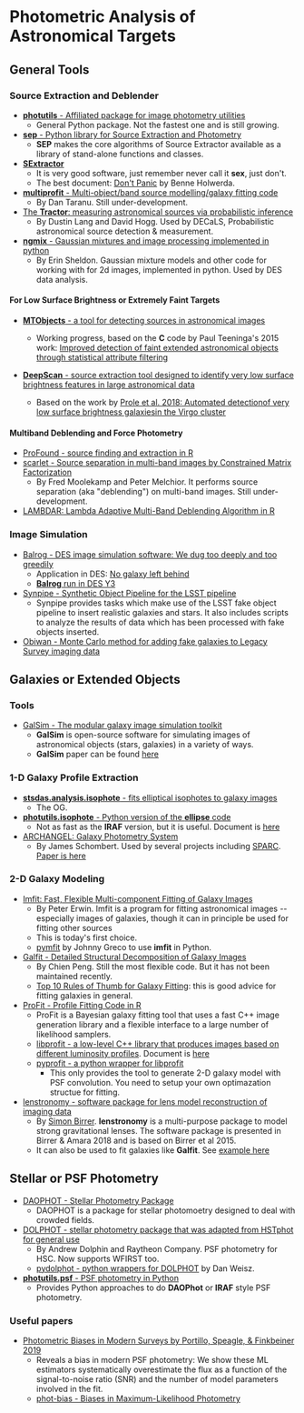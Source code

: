 # Photometric Analysis of Astronomical Targets

## General Tools

### Source Extraction and Deblender

* [__photutils__ - Affiliated package for image photometry utilities](https://github.com/astropy/photutils)
    * General Python package. Not the fastest one and is still growing.
* [__sep__ - Python library for Source Extraction and Photometry](https://github.com/kbarbary/sep/blob/v1.0.x/docs/index.rst)
    * __SEP__ makes the core algorithms of Source Extractor available as a library of stand-alone functions and classes.
* [__SExtractor__](http://www.astromatic.net/software/sextractor)
    * It is very good software, just remember never call it __sex__, just don't.
    * The best document: [Don't Panic](http://mensa.ast.uct.ac.za/~holwerda/SE/Welcome.html) by Benne Holwerda.
* [__multiprofit__ - Multi-object/band source modelling/galaxy fitting code](https://github.com/lsst-dm/multiprofit)
    - By Dan Taranu. Still under-development.
* [The __Tractor__: measuring astronomical sources via probabilistic inference](https://github.com/dstndstn/tractor)
    * By Dustin Lang and David Hogg.  Used by DECaLS, Probabilistic astronomical source detection & measurement.
* [__ngmix__ - Gaussian mixtures and image processing implemented in python](https://github.com/esheldon/ngmix)
    * By Erin Sheldon. Gaussian mixture models and other code for working with for 2d images, implemented in python. Used by DES data analysis.

#### For Low Surface Brightness or Extremely Faint Targets

* [__MTObjects__ - a tool for detecting sources in astronomical images](https://github.com/CarolineHaigh/mtobjects)
    * Working progress, based on the __C__ code by Paul Teeninga's 2015 work: [Improved detection of faint extended astronomical objects through statistical attribute filtering](http://fse.studenttheses.ub.rug.nl/12972/1/INF-BA-2015-P.D.Teeninga.pdf)

* [__DeepScan__ - source extraction tool designed to identify very low surface brightness features in large astronomical data](https://github.com/danjampro/DeepScan)
    * Based on the work by [Prole et al. 2018: Automated detectionof very low surface brightness galaxiesin the Virgo cluster](https://academic.oup.com/mnras/article-abstract/478/1/667/4980941?redirectedFrom=fulltext)

#### Multiband Deblending and Force Photometry
* [ProFound - source finding and extraction in R](https://github.com/asgr/ProFound)
* [scarlet - Source separation in multi-band images by Constrained Matrix Factorization](https://github.com/fred3m/scarlet)
    - By Fred Moolekamp and Peter Melchior. It performs source separation (aka "deblending") on multi-band images. Still under-development.
* [LAMBDAR: Lambda Adaptive Multi-Band Deblending Algorithm in R](https://github.com/AngusWright/LAMBDAR)

### Image Simulation

* [Balrog - DES image simulation software: We dug too deeply and too greedily](https://github.com/emhuff/Balrog)
    - Application in DES: [No galaxy left behind](https://arxiv.org/abs/1507.08336)
    - [__Balrog__ run in DES Y3](https://cdcvs.fnal.gov/redmine/projects/des/wiki/des_balrog_y3)
* [Synpipe - Synthetic Object Pipeline for the LSST pipeline](https://github.com/lsst/synpipe)
    - Synpipe provides tasks which make use of the LSST fake object pipeline to insert realistic galaxies and stars. It also includes scripts to analyze the results of data which has been processed with fake objects inserted.
* [Obiwan - Monte Carlo method for adding fake galaxies to Legacy Survey imaging data](https://obiwan.readthedocs.io/en/latest/)

## Galaxies or Extended Objects

### Tools

* [GalSim - The modular galaxy image simulation toolkit](https://github.com/GalSim-developers/GalSim)
    - __GalSim__ is open-source software for simulating images of astronomical objects (stars, galaxies) in a variety of ways.
    - __GalSim__ paper can be found [here](http://adsabs.harvard.edu/abs/2015A%26C....10..121R)

### 1-D Galaxy Profile Extraction

* [__stsdas.analysis.isophote__ - fits elliptical isophotes to galaxy images](http://stsdas.stsci.edu/cgi-bin/gethelp.cgi?ellipse)
    - The OG.
* [__photutils.isophote__ - Python version of the __ellipse__ code](https://github.com/astropy/photutils/tree/master/photutils/isophote)
    - Not as fast as the __IRAF__ version, but it is useful. Document is [here](https://photutils.readthedocs.io/en/stable/isophote.html)
* [ARCHANGEL: Galaxy Photometry System](http://abyss.uoregon.edu/~js/archangel/)
    - By James Schombert. Used by several projects including [SPARC](http://astroweb.cwru.edu/SPARC/). [Paper is here](https://arxiv.org/abs/astro-ph/0703646)

### 2-D Galaxy Modeling

* [Imfit: Fast, Flexible Multi-component Fitting of Galaxy Images](https://www.mpe.mpg.de/~erwin/code/imfit/)
    - By Peter Erwin. Imfit is a program for fitting astronomical images -- especially images of galaxies, though it can in principle be used for fitting other sources
    - This is today's first choice.
    - [pymfit](https://github.com/johnnygreco/pymfit) by Johnny Greco to use __imfit__ in Python.
* [Galfit - Detailed Structural Decomposition of Galaxy Images](https://users.obs.carnegiescience.edu/peng/work/galfit/galfit.html)
    - By Chien Peng. Still the most flexible code. But it has not been maintained recently.
    - [Top 10 Rules of Thumb for Galaxy Fitting](https://users.obs.carnegiescience.edu/peng/work/galfit/TOP10.html): this is good advice for fitting galaxies in general.
* [ProFit - Profile Fitting Code in R](https://github.com/ICRAR/ProFit)
    - ProFit is a Bayesian galaxy fitting tool that uses a fast C++ image generation library and a flexible interface to a large number of likelihood samplers.
    - [libprofit - a low-level C++ library that produces images based on different luminosity profiles](https://github.com/ICRAR/libprofit). Document is [here](https://libprofit.readthedocs.io/en/latest/)
    - [pyprofit - a python wrapper for libprofit](https://github.com/ICRAR/pyprofit)
        * This only provides the tool to generate 2-D galaxy model with PSF convolution. You need to setup your own optimazation structue for fitting.
* [lenstronomy - software package for lens model reconstruction of imaging data](https://github.com/sibirrer/lenstronomy)
    - By [Simon Birrer](http://www.astro.ucla.edu/~sibirrer/). __lenstronomy__ is a multi-purpose package to model strong gravitational lenses. The software package is presented in Birrer & Amara 2018 and is based on Birrer et al 2015.
    - It can also be used to fit galaxies like __Galfit__. See [example here](https://github.com/sibirrer/lenstronomy_extensions/blob/master/lenstronomy_extensions/Notebooks/galfitting.ipynb)

## Stellar or PSF Photometry

* [DAOPHOT - Stellar Photometry Package](http://www.star.bris.ac.uk/~mbt/daophot/)
    - DAOPHOT is a package for stellar photomoetry designed to deal with crowded fields.
* [DOLPHOT - stellar photometry package that was adapted from HSTphot for general use](http://americano.dolphinsim.com/dolphot/)
    - By Andrew Dolphin and Raytheon Company. PSF photometry for HSC. Now supports WFIRST too.
    - [pydolphot - python wrappers for DOLPHOT](https://github.com/dweisz/pydolphot) by Dan Weisz.
* [__photutils.psf__ - PSF photometry in Python](https://photutils.readthedocs.io/en/stable/psf.html)
    - Provides Python approaches to do __DAOPhot__ or __IRAF__ style PSF photometry.

### Useful papers

* [Photometric Biases in Modern Surveys by Portillo, Speagle, & Finkbeiner 2019](https://arxiv.org/pdf/1902.02374.pdf)
    - Reveals a bias in modern PSF photometry: We show these ML estimators systematically overestimate the flux as a function of the signal-to-noise ratio (SNR) and the number of model parameters involved in the fit.
    - [phot-bias - Biases in Maximum-Likelihood Photometry](https://github.com/joshspeagle/phot_bias)
